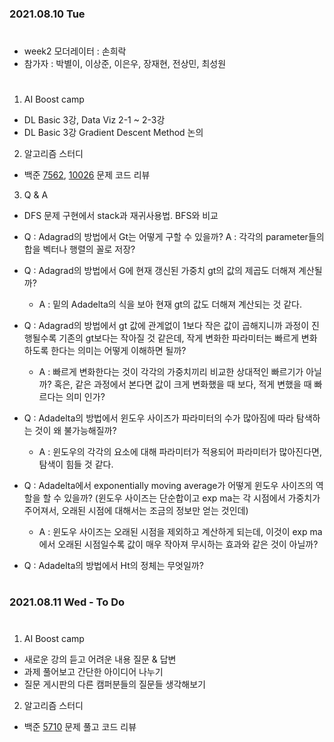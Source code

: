 ### 2021.08.10 Tue  

#
- week2 모더레이터 : 손희락
- 참가자 : 박별이, 이상준, 이은우, 장재현, 전상민, 최성원
#
1. AI Boost camp
- DL Basic 3강, Data Viz 2-1 ~ 2-3강
- DL Basic 3강 Gradient Descent Method 논의

  
2. 알고리즘 스터디
- 백준 [7562](https://www.acmicpc.net/problem/7562), [10026](https://www.acmicpc.net/problem/10026) 문제 코드 리뷰  


  
3. Q & A
- DFS 문제 구현에서 stack과 재귀사용법. BFS와 비교

- Q : Adagrad의 방법에서 Gt는 어떻게 구할 수 있을까? 
  A : 각각의 parameter들의 합을 벡터나 행렬의 꼴로 저장?
  
- Q : Adagrad의 방법에서 G에 현재 갱신된 가중치 gt의 값의 제곱도 더해져 계산될 까? 
  * A : 밑의 Adadelta의 식을 보아 현재 gt의 값도 더해져 계산되는 것 같다.

- Q : Adagrad의 방법에서 gt 값에 관계없이 1보다 작은 값이 곱해지니까 과정이 진행될수록 기존의 gt보다는 작아질 것 같은데, 작게 변화한 파라미터는 빠르게 변화하도록 한다는 의미는 어떻게 이해하면 될까? 
  * A : 빠르게 변화한다는 것이 각각의 가중치끼리 비교한 상대적인 빠르기가 아닐까? 혹은, 같은 과정에서 본다면 값이 크게 변화했을 때 보다, 적게 변했을 때 빠르다는 의미 인가? 
  
- Q : Adadelta의 방법에서 윈도우 사이즈가 파라미터의 수가 많아짐에 따라 탐색하는 것이 왜 불가능해질까?
  * A : 윈도우의 각각의 요소에 대해 파라미터가 적용되어 파라미터가 많아진다면, 탐색이 힘들 것 같다.
  
- Q : Adadelta에서 exponentially moving average가 어떻게 윈도우 사이즈의 역할을 할 수 있을까? (윈도우 사이즈는 단순합이고 exp ma는 각 시점에서 가중치가 주어져서, 오래된 시점에 대해서는 조금의 정보만 얻는 것인데)
  * A : 윈도우 사이즈는 오래된 시점을 제외하고 계산하게 되는데, 이것이 exp ma에서 오래된 시점일수록 값이 매우 작아져 무시하는 효과와 같은 것이 아닐까? 

- Q : Adadelta의 방법에서 Ht의 정체는 무엇일까?


  
#
### 2021.08.11 Wed - To Do 
#
1. AI Boost camp
- 새로운 강의 듣고 어려운 내용 질문 & 답변
- 과제 풀어보고 간단한 아이디어 나누기
- 질문 게시판의 다른 캠퍼분들의 질문들 생각해보기  


  
2. 알고리즘 스터디
- 백준 [5710](https://www.acmicpc.net/problem/5710) 문제 풀고 코드 리뷰

